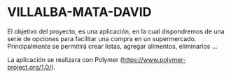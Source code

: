 # VILLALBA-MATA-DAVID

El objetivo del proyecto, es una aplicación, en la cual dispondremos de una serie de opciones para facilitar una compra en un supermercado.
Principalmente se permitirá crear listas, agregar alimentos, eliminarlos ...

La aplicación se realizara con Polymer (https://www.polymer-project.org/1.0/).
